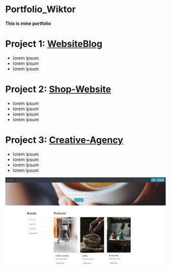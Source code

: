# Portfolio_Wiktor
**This is mine portfolio**


# Project 1:  [WebsiteBlog](https://github.com/Wiktor-prog/WebsiteBlog) 

* lorem ipsum
* lorem ipsum
* lorem ipsum


# Project 2: [Shop-Website](https://github.com/Wiktor-prog/Shop-Website)

* lorem ipsum
* lorem ipsum
* lorem ipsum
* lorem ipsum

# Project 3: [Creative-Agency](https://github.com/Wiktor-prog/Creative-Agency)

* lorem ipsum
* lorem ipsum
* lorem ipsum
* lorem ipsum

![alt text](https://github.com/Wiktor-prog/Portfolio_Wiktor/blob/master/images/website%20screen.jpg)



